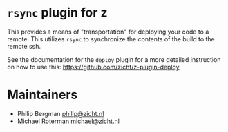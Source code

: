 # `rsync` plugin for z

This provides a means of "transportation" for deploying your code to a remote. This utilizes `rsync` to synchronize the contents of the build to the remote ssh.

See the documentation for the `deploy` plugin for a more detailed instruction on how to use this: https://github.com/zicht/z-plugin-deploy

# Maintainers
* Philip Bergman <philip@zicht.nl>
* Michael Roterman <michael@zicht.nl>
